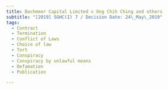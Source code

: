 ```yaml
---
title: Bachmeer Capital Limited v Ong Chih Ching and others
subtitle: "[2019] SGHC(I) 7 / Decision Date: 24\_May\_2019"
tags:
  - Contract
  - Termination
  - Conflict of Laws
  - Choice of law
  - Tort
  - Conspiracy
  - Conspiracy by unlawful means
  - Defamation
  - Publication

---
```

